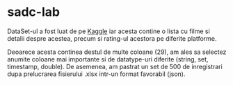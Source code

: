 # sadc-lab

DataSet-ul a fost luat de pe [Kaggle](https://www.kaggle.com/datasets/syedmubarak/netflix-dataset-latest-2021/) iar acesta contine o lista cu filme si detalii despre acestea, precum si rating-ul acestora pe diferite platforme.

Deoarece acesta continea destul de multe coloane (29), am ales sa selectez anumite coloane mai importante si de datatype-uri diferite (string, set, timestamp, double). De asemenea, am pastrat un set de 500 de inregistrari dupa prelucrarea fisierului .xlsx intr-un format favorabil (json).

[//]: # (Link-ul catre repo-ul de github: https://github.com/vred29/cc-lab-01)

